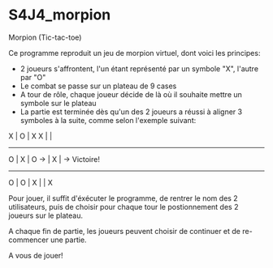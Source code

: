 # S4J4_morpion

Morpion (Tic-tac-toe)

Ce programme reproduit un jeu de morpion virtuel, dont voici les principes:
 - 2 joueurs s'affrontent, l'un étant représenté par un symbole "X", l'autre par "O"
 - Le combat se passe sur un plateau de 9 cases
 - A tour de rôle, chaque joueur décide de là où il souhaite mettre un symbole sur le plateau
 - La partie est terminée dès qu'un des 2 joueurs a réussi à aligner 3 symboles à la suite, comme selon l'exemple suivant:
 

  X | O | X              X |   |   
 -----------            -----------
  O | X | O       ->       | X |          ->    Victoire!
 -----------            -----------
  O | O | X                |   | X 

 
 Pour jouer, il suffit d'éxécuter le programme, de rentrer le nom des 2 utilisateurs, 
 puis de choisir pour chaque tour le postionnement des 2 joueurs sur le plateau.
 
 A chaque fin de partie, les joueurs peuvent choisir de continuer et de re-commencer une partie.
 
 A vous de jouer!
